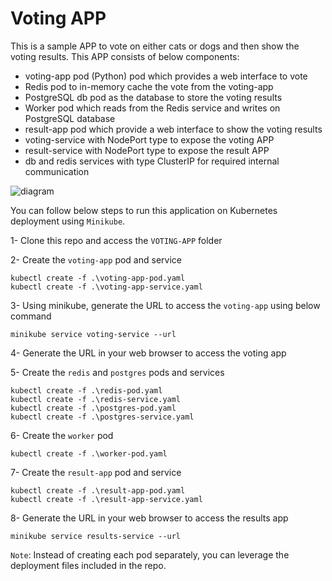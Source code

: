 # Voting APP

This is a sample APP to vote on either cats or dogs and then show the voting results. This APP consists of below components:

- voting-app pod (Python) pod which provides a web interface to vote
- Redis pod to in-memory cache the vote from the voting-app
- PostgreSQL db pod as the database to store the voting results
- Worker pod which reads from the Redis service and writes on PostgreSQL database
- result-app pod which provide a web interface to show the voting results
- voting-service with NodePort type to expose the voting APP
- result-service with NodePort type to expose the result APP
- db and redis services with type ClusterIP for required internal communication

![diagram](https://github.com/dockersamples/example-voting-app/blob/5edf3f7c8d319dd0fea255739b951d3906a24e00/architecture.png)


You can follow below steps to run this application on Kubernetes deployment using `Minikube`.

1- Clone this repo and access the `VOTING-APP` folder

2- Create the `voting-app` pod and service

```
kubectl create -f .\voting-app-pod.yaml
kubectl create -f .\voting-app-service.yaml
```

3- Using minikube, generate the URL to access the `voting-app` using below command

```
minikube service voting-service --url
```

4- Generate the URL in your web browser to access the voting app

5- Create the `redis` and `postgres` pods and services

```
kubectl create -f .\redis-pod.yaml
kubectl create -f .\redis-service.yaml
kubectl create -f .\postgres-pod.yaml
kubectl create -f .\postgres-service.yaml
```

6- Create the `worker` pod

```
kubectl create -f .\worker-pod.yaml
```

7- Create the `result-app` pod and service

```
kubectl create -f .\result-app-pod.yaml
kubectl create -f .\result-app-service.yaml
```

8- Generate the URL in your web browser to access the results app

```
minikube service results-service --url

```

`Note`: Instead of creating each pod separately, you can leverage the deployment files included in the repo.
